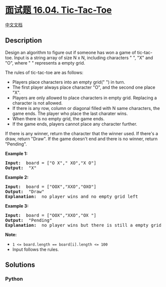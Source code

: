 # [面试题 16.04. Tic-Tac-Toe]()

[中文文档](/lcci/16.04.Tic-Tac-Toe/README.md)

## Description

<p>Design an algorithm to figure out if someone has won a game of tic-tac-toe.&nbsp;Input is a string array&nbsp;of size N x N, including characters &quot; &quot;, &quot;X&quot; and &quot;O&quot;, where &quot; &quot; represents a empty grid.</p>

<p>The rules of tic-tac-toe are as follows:</p>

<ul>
	<li>Players place characters into an empty grid(&quot; &quot;) in turn.</li>
	<li>The first player always place character &quot;O&quot;, and the second one place &quot;X&quot;.</li>
	<li>Players are only allowed to place characters in empty grid. Replacing a character is not allowed.</li>
	<li>If there is any row, column or diagonal filled with N&nbsp;same characters, the game ends. The player who place the last charater wins.</li>
	<li>When there is no empty grid, the game ends.</li>
	<li>If the game ends, players cannot place any character further.</li>
</ul>

<p>If there is any winner, return the character that the winner used. If there&#39;s a draw, return &quot;Draw&quot;. If the game doesn&#39;t end and there is no winner, return &quot;Pending&quot;.</p>

<p><strong>Example 1: </strong></p>

<pre>
<strong>Input: </strong> board = [&quot;O X&quot;,&quot; XO&quot;,&quot;X O&quot;]
<strong>Output: </strong> &quot;X&quot;
</pre>

<p><strong>Example 2: </strong></p>

<pre>
<strong>Input: </strong> board = [&quot;OOX&quot;,&quot;XXO&quot;,&quot;OXO&quot;]
<strong>Output: </strong> &quot;Draw&quot;
<strong>Explanation: </strong> no player wins and no empty grid left
</pre>

<p><strong>Example 3: </strong></p>

<pre>
<strong>Input: </strong> board = [&quot;OOX&quot;,&quot;XXO&quot;,&quot;OX &quot;]
<strong>Output: </strong> &quot;Pending&quot;
<strong>Explanation: </strong> no player wins but there is still a empty grid
</pre>

<p><strong>Note: </strong></p>

<ul>
	<li><code>1 &lt;= board.length == board[i].length &lt;= 100</code></li>
	<li>Input follows the rules.</li>
</ul>


## Solutions

<!-- tabs:start -->

### **Python**

```python

```

<!-- tabs:end -->

